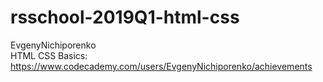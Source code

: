 # rsschool-2019Q1-html-css

EvgenyNichiporenko <br>
HTML CSS Basics: https://www.codecademy.com/users/EvgenyNichiporenko/achievements
